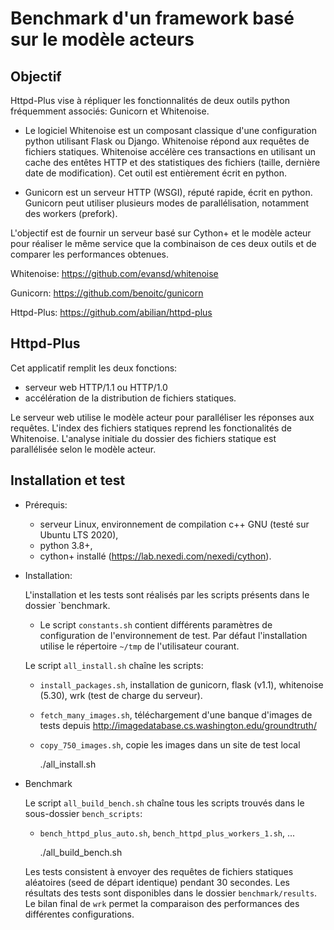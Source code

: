 # Benchmark d'un framework basé sur le modèle acteurs

## Objectif

Httpd-Plus vise à répliquer les fonctionnalités de deux outils python fréquemment associés: Gunicorn et Whitenoise.

- Le logiciel Whitenoise est un composant classique d'une configuration python utilisant Flask ou Django. Whitenoise répond aux requêtes de fichiers statiques. Whitenoise accélère ces transactions en utilisant un cache des entêtes HTTP et des statistiques des fichiers (taille, dernière date de modification). Cet outil est entièrement écrit en python.

- Gunicorn est un serveur HTTP (WSGI), réputé rapide, écrit en python. Gunicorn peut utiliser plusieurs modes de parallélisation, notamment des workers (prefork).

L'objectif est de fournir un serveur basé sur Cython+ et le modèle acteur pour réaliser le même service que la combinaison de ces deux outils et de comparer les performances obtenues.

Whitenoise: https://github.com/evansd/whitenoise

Gunicorn: https://github.com/benoitc/gunicorn

Httpd-Plus: https://github.com/abilian/httpd-plus


## Httpd-Plus

Cet applicatif remplit les deux fonctions:

  - serveur web HTTP/1.1 ou HTTP/1.0
  - accélération de la distribution de fichiers statiques.

Le serveur web utilise le modèle acteur pour paralléliser les réponses aux requêtes.
L'index des fichiers statiques reprend les fonctionalités de Whitenoise. L'analyse initiale du dossier des fichiers statique est parallélisée selon le modèle acteur.


## Installation et test

- Prérequis:
    - serveur Linux, environnement de compilation c++ GNU (testé sur Ubuntu LTS 2020),
    - python 3.8+,
    - cython+ installé (https://lab.nexedi.com/nexedi/cython).


- Installation:

  L'installation et les tests sont réalisés par les scripts présents dans le dossier `benchmark.

  - Le script `constants.sh` contient différents paramètres de configuration de l'environnement de test. Par défaut l'installation utilise le répertoire `~/tmp` de l'utilisateur courant.

  Le script `all_install.sh` chaîne les scripts:

  - `install_packages.sh`, installation de gunicorn, flask (v1.1), whitenoise (5.30), wrk (test de charge du serveur).
  - `fetch_many_images.sh`, téléchargement d'une banque d'images de tests depuis http://imagedatabase.cs.washington.edu/groundtruth/
  - `copy_750_images.sh`, copie les images dans un site de test local


     ./all_install.sh


- Benchmark

  Le script `all_build_bench.sh` chaîne tous les scripts trouvés dans le sous-dossier `bench_scripts`:

  - `bench_httpd_plus_auto.sh`, `bench_httpd_plus_workers_1.sh`, ...


     ./all_build_bench.sh


  Les tests consistent à envoyer des requêtes de fichiers statiques aléatoires (seed de départ identique) pendant 30 secondes. Les résultats des tests sont disponibles dans le dossier `benchmark/results`. Le bilan final de `wrk` permet la comparaison des performances des différentes configurations.
